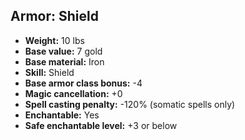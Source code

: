 ## Armor: Shield
- **Weight:** 10 lbs
- **Base value:** 7 gold
- **Base material:** Iron
- **Skill:** Shield
- **Base armor class bonus:** -4
- **Magic cancellation:** +0
- **Spell casting penalty:** -120% (somatic spells only)
- **Enchantable:** Yes
- **Safe enchantable level:** +3 or below
